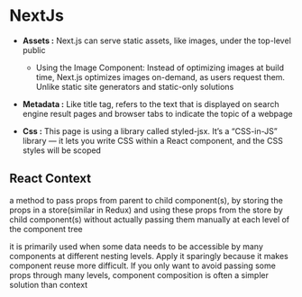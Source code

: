 # NextJs
- **Assets :**  Next.js can serve static assets, like images, under the top-level public 
    + Using the Image Component: Instead of optimizing images at build time, Next.js optimizes images on-demand, as users request them. Unlike static site generators and static-only solutions

- **Metadata :** Like title tag, refers to the text that is displayed on search engine result pages and browser tabs to indicate the topic of a webpage

- **Css :** This page is using a library called styled-jsx. It’s a “CSS-in-JS” library — it lets you write CSS within a React component, and the CSS styles will be scoped

## React Context
a method to pass props from parent to child component(s), by storing the props in a store(similar in Redux) and using these props from the store by child component(s) without actually passing them manually at each level of the component tree

it is primarily used when some data needs to be accessible by many components at different nesting levels. Apply it sparingly because it makes component reuse more difficult. If you only want to avoid passing some props through many levels, component composition is often a simpler solution than context